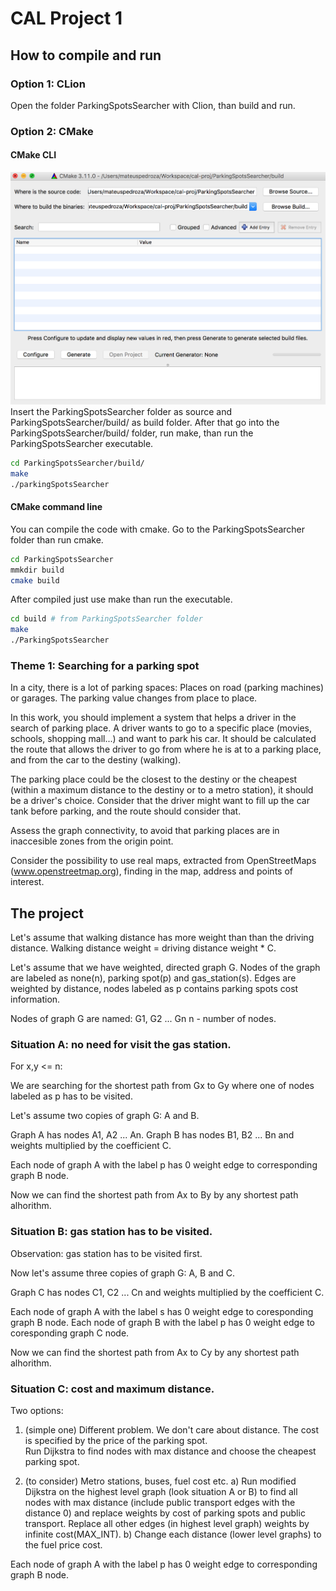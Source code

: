 # CAL Project 1

## How to compile and run

### Option 1: CLion

Open the folder ParkingSpotsSearcher with Clion, than build and run.

### Option 2: CMake

#### CMake CLI

![Cmake](/images/cmake.png)
Insert the ParkingSpotsSearcher folder as source and ParkingSpotsSearcher/build/ as build folder.
After that go into the ParkingSpotsSearcher/build/ folder, run make, than run the ParkingSpotsSearcher executable.

```bash
cd ParkingSpotsSearcher/build/
make
./parkingSpotsSearcher
```

#### CMake command line

You can compile the code with cmake.
Go to the ParkingSpotsSearcher folder than run cmake.

```bash
cd ParkingSpotsSearcher
mmkdir build
cmake build
```

After compiled just use make than run the executable.

```bash
cd build # from ParkingSpotsSearcher folder
make
./ParkingSpotsSearcher
```

### Theme 1: Searching for a parking spot

In a city, there is a lot of parking spaces: Places on road (parking machines) or garages. The parking value changes from place to place.

In this work, you should implement a system that helps a driver in the search of parking place. A driver wants to go to a specific place (movies, schools, shopping mall...) and want to park his car. It should be calculated the route that allows the driver to go from where he is at to a parking place, and from the car to the destiny (walking).

The parking place could be the closest to the destiny or the cheapest (within a maximum distance to the destiny or to a metro station), it should be a driver's choice. Consider that the driver might want to fill up the car tank before parking, and the route should consider that.

Assess the graph connectivity, to avoid that parking places are in inaccesible zones from the origin point.

Consider the possibility to use real maps, extracted from OpenStreetMaps (www.openstreetmap.org), finding in the map, address and points of interest.

## The project

Let's assume that walking distance has more weight than than the driving distance. 
Walking distance weight = driving distance weight * C.

Let's assume that we have weighted, directed graph G. Nodes of the graph are labeled as none(n), parking spot(p) and gas_station(s). Edges are weighted by distance, nodes labeled as p contains parking spots cost information.

Nodes of graph G are named: G1, G2 ... Gn
n - number of nodes.


### Situation A: no need for visit the gas station. 

For x,y <= n:

We are searching for the shortest path from Gx to Gy where one of nodes labeled as p has to be visited.


Let's assume two copies of graph G: A and B.

Graph A has nodes A1, A2 ... An.
Graph B has nodes B1, B2 ... Bn and weights multiplied by the coefficient C.

Each node of graph A with the label p has 0 weight edge to corresponding graph B node.

Now we can find the shortest path from Ax to By by any shortest path alhorithm.

### Situation B: gas station has to be visited.

Observation: gas station has to be visited first.

Now let's assume three copies of graph G: A, B and C.

Graph C has nodes C1, C2 ... Cn and weights multiplied by the coefficient C.

Each node of graph A with the label s has 0 weight edge to coresponding graph B node.
Each node of graph B with the label p has 0 weight edge to coresponding graph C node.

Now we can find the shortest path from Ax to Cy by any shortest path alhorithm.

### Situation C: cost and maximum distance.

Two options:

1. (simple one) Different problem. We don't care about distance. The cost is specified by the price of the parking spot.   
Run Dijkstra to find nodes with max distance and choose the cheapest parking spot.

2. (to consider) Metro stations, buses, fuel cost etc.
a) Run modified Dijkstra on the highest level graph (look situation A or B) to find all nodes with max distance (include public transport edges with the distance 0) and replace weights by cost of parking spots and public transport. Replace all other edges (in highest level graph) weights by infinite cost(MAX_INT).
b) Change each distance (lower level graphs) to the fuel price cost.

Each node of graph A with the label p has 0 weight edge to corresponding graph B node.
